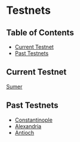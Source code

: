 Testnets
==

Table of Contents
---
<!-- TOC START min:1 max:3 link:true asterisk:false update:true -->
  - [Current Testnet](#current-testnet)
  - [Past Testnets](#past-testnets)
<!-- TOC END -->

## Current Testnet
[Sumer](/testnets/sumer)

## Past Testnets
- [Constantinople](/testnets/constantinople)
- [Alexandria](/testnets/alexandria)
- [Antioch](/testnets/antioch)
